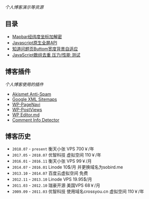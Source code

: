 *个人博客演示等资源*
## 目录
* [Mapbar经纬度坐标加解密](./MapBar-Coord-Convert.html)
* [Javascript原生全屏API](./Web-API-requestFullScreen.html)
* [知道问题页Buttom宽度背景自适应](./Baidu-Zhidao-button-optimize.html)
* [JavaScript数组去重 压力/性能 测试](./JavaScript-Array-Unique-Test.html)

## 博客插件
*个人博客使用的插件*

* [Akismet Anti-Spam](https://wordpress.org/plugins/akismet/)
* [Google XML Sitemaps](https://wordpress.org/plugins/google-sitemap-generator/)
* [WP-PageNavi](https://wordpress.org/plugins/wp-pagenavi/)
* [WP-PostViews](https://wordpress.org/plugins/wp-postviews/)
* [WP Editor.md](https://wordpress.org/plugins/wp-editormd/)
* [Comment Info Detector](https://wordpress.org/plugins/comment-info-detector/)

## 博客历史
* `2018.07` - `present` 衡天小张 VPS 700￥/年
* `2017.05` - `2018.07` 优智科技 虚拟空间 110￥/年
* `2016.01` - `2016.11` 衡天小张 VPS 99￥/月
* `2014.07` - `2016.01` Linode 10$/月 并更换域名为sobird.me
* `2013.10` - `2014.07` 百度云虚拟空间 免费
* `2012.11` - `2013.10` Linode VPS 19.95$/月
* `2011.03` - `2012.10` 瑞豪开源 美国VPS 68￥/月
* `2009.09` - `2011.03` 优智科技 使用域名crossyou.cn 虚拟空间 110￥/年
